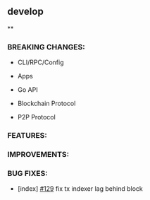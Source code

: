## develop

**

### BREAKING CHANGES:

* CLI/RPC/Config

* Apps

* Go API

* Blockchain Protocol

* P2P Protocol

### FEATURES:

### IMPROVEMENTS:

### BUG FIXES:
- [index] [\#129](https://github.com/binance-chain/bnc-tendermint/pull/129) fix tx indexer lag behind block

